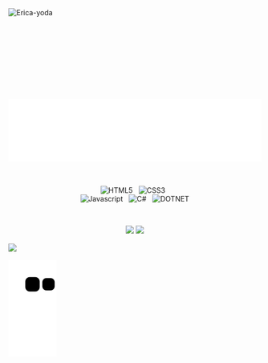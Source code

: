 
  <img align="left" height="180em" alt="Erica-yoda" src="https://media.giphy.com/media/l44Qqz6gO6JiVV3pu/giphy.gif">
<p align="center">
<img src="header.svg" />
</p>

&nbsp;

<div align="center">
  
![HTML5](https://img.shields.io/badge/HTML5-00008b?style=for-the-badge&logo=html5&logoColor=ff6216)
&nbsp;
![CSS3](https://img.shields.io/badge/CSS3-00008b?style=for-the-badge&logo=css3&logoColor=007fff)
&nbsp;  
![Javascript](https://img.shields.io/badge/JavaScript-00008b?style=for-the-badge&logo=javascript&logoColor=fffb27)
&nbsp;
![C#](https://img.shields.io/badge/C%23-00008b?style=for-the-badge&logo=csharp&logoColor=6fcf00)
&nbsp;
![DOTNET](https://img.shields.io/badge/.NET-00008b?style=for-the-badge&logo=dotnet&logoColor=8c00ca)

&nbsp;

<img height="180em" src="https://github-readme-stats.vercel.app/api?username=reinchemo&show_icons=true&theme=github_dark&include_all_commits=true&count_private=true"/>

<img height="180em" src="https://github-readme-stats.vercel.app/api/top-langs/?username=reinchemo&layout=compact&langs_count=7&theme=github_dark"/>

  
<br />
<br /> 
</div>
<a href="https://www.linkedin.com/in/reinhard-kiprop-15a52a216/" target="_blank"><img src="https://img.shields.io/badge/-LinkedIn-00008b?style=for-the-badge&logo=linkedin&logoColor=white" target="_blank"></a> 
 
![Snake animation](https://github.com/reinchemo/reinchemo/blob/output/github-contribution-grid-snake.svg)
 
  
</div>




  
